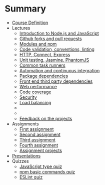 # Summary

* [Course Definition](index.md)
* Lectures
  * [Introduction to Node.js and JavaScript](lectures/2014-08-26.md)
  * [Github forks and pull requests](lectures/2014-09-02.md)
  * [Modules and npm](lectures/2014-09-09.md)
  * [Code validation, conventions, linting](lectures/2014-09-16.md)
  * [HTTP, Connect, Express](lectures/2014-09-23.md)
  * [Unit testing, Jasmine, PhantomJS](lectures/2014-09-30.md)
  * [Common task runners](lectures/2014-10-07.md)
  * [Automation and continuous integration](lectures/2014-10-14.md)
  * [Package dependencies](lectures/2014-10-21.md)
  * [Front end third party dependencies](lectures/2014-10-28.md)
  * [Web performance](lectures/2014-11-04.md)
  * [Code coverage](lectures/2014-11-11.md)
  * [Security](lectures/2014-11-18.md)
  * [Load balancing](lectures/2014-11-25.md)
  * [](lectures/2014-12-02.md)
  * [](lectures/2014-12-09.md)
  * [Feedback on the projects](lectures/2014-12-16.md)
* Assignments
  * [First assignment](assignments/2014-09-16.md)
  * [Second assignment](assignments/2014-10-07.md)
  * [Third assignment](assignments/2014-10-28.md)
  * [Fourth assignment](assignments/2014-11-18.md)
  * [Assignment projects](assignments/assignment-projects.md)
* [Presentations](presentations.md)
* Quizzes
  * [JavaScript type quiz](quizzes/javascript-types.md)
  * [npm basic commands quiz](quizzes/npm-commands.md)
  * [ESLint quiz](quizzes/eslint.md)
